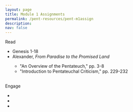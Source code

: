 ```yaml
---
layout: page
title: Module 1 Assignments
permalink: /pent-resources/pent-m1assign
description:
nav: false
---
```


<!-- Read -->
<div class="row"> 
    <div class="col-sm-2">
      <span class="badge badge-module">Read</span>
    </div>
    <div class="col-sm-8">
      <ul>
        <li> Genesis 1-18 </li>
        <li> Alexander, <em>From Paradise to the Promised Land</em></li>
        <ul>
          <li> "An Overview of the Pentateuch," pp. 3-8 </li>
          <li> "Introduction to Pentateuchal Criticism," pp. 229-232 </li>
      </ul>  
      </ul>  
    </div>
</div>
&nbsp;
<!-- Engage -->
<div class="row">
    <div class="col-sm-2">
        <span class="badge badge-module">Engage</span>
    </div>
    <div class="col-sm-6">
      <ul>
        <li></li>
        <li></li>
        <li></li>
	    </ul>
    </div>
</div>